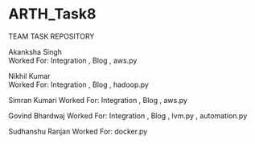 # ARTH_Task8
TEAM TASK REPOSITORY


Akanksha Singh <br/>
Worked For:
Integration , Blog , aws.py


Nikhil Kumar<br/>
Worked For:
Integration , Blog , hadoop.py


Simran Kumari
Worked For:
Integration , Blog , aws.py


Govind Bhardwaj
Worked For:
Integration , Blog , lvm.py , automation.py


Sudhanshu Ranjan 
Worked For:
docker.py
